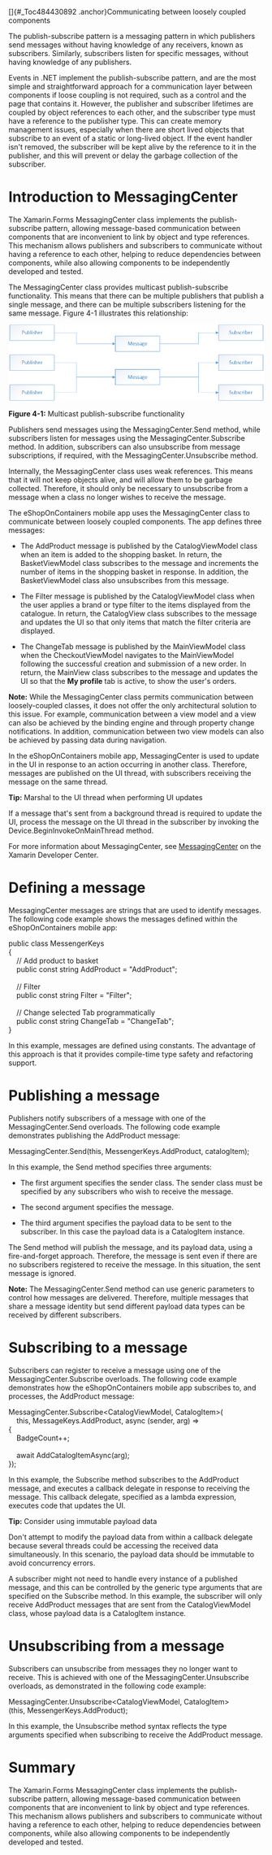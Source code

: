[]{#_Toc484430892 .anchor}Communicating between loosely coupled
components

The publish-subscribe pattern is a messaging pattern in which publishers
send messages without having knowledge of any receivers, known as
subscribers. Similarly, subscribers listen for specific messages,
without having knowledge of any publishers.

Events in .NET implement the publish-subscribe pattern, and are the most
simple and straightforward approach for a communication layer between
components if loose coupling is not required, such as a control and the
page that contains it. However, the publisher and subscriber lifetimes
are coupled by object references to each other, and the subscriber type
must have a reference to the publisher type. This can create memory
management issues, especially when there are short lived objects that
subscribe to an event of a static or long-lived object. If the event
handler isn't removed, the subscriber will be kept alive by the
reference to it in the publisher, and this will prevent or delay the
garbage collection of the subscriber.

# Introduction to MessagingCenter

The Xamarin.Forms MessagingCenter class implements the publish-subscribe
pattern, allowing message-based communication between components that
are inconvenient to link by object and type references. This mechanism
allows publishers and subscribers to communicate without having a
reference to each other, helping to reduce dependencies between
components, while also allowing components to be independently developed
and tested.

The MessagingCenter class provides multicast publish-subscribe
functionality. This means that there can be multiple publishers that
publish a single message, and there can be multiple subscribers
listening for the same message. Figure 4-1 illustrates this
relationship:

![](./media/image7.png)

**Figure 4-1:** Multicast publish-subscribe functionality

Publishers send messages using the MessagingCenter.Send method, while
subscribers listen for messages using the MessagingCenter.Subscribe
method. In addition, subscribers can also unsubscribe from message
subscriptions, if required, with the MessagingCenter.Unsubscribe method.

Internally, the MessagingCenter class uses weak references. This means
that it will not keep objects alive, and will allow them to be garbage
collected. Therefore, it should only be necessary to unsubscribe from a
message when a class no longer wishes to receive the message.

The eShopOnContainers mobile app uses the MessagingCenter class to
communicate between loosely coupled components. The app defines three
messages:

- The AddProduct message is published by the CatalogViewModel class
    when an item is added to the shopping basket. In return, the
    BasketViewModel class subscribes to the message and increments the
    number of items in the shopping basket in response. In addition, the
    BasketViewModel class also unsubscribes from this message.

- The Filter message is published by the CatalogViewModel class when
    the user applies a brand or type filter to the items displayed from
    the catalogue. In return, the CatalogView class subscribes to the
    message and updates the UI so that only items that match the filter
    criteria are displayed.

- The ChangeTab message is published by the MainViewModel class when
    the CheckoutViewModel navigates to the MainViewModel following the
    successful creation and submission of a new order. In return, the
    MainView class subscribes to the message and updates the UI so that
    the **My profile** tab is active, to show the user's orders.

**Note:** While the MessagingCenter class permits communication between
loosely-coupled classes, it does not offer the only architectural
solution to this issue. For example, communication between a view model
and a view can also be achieved by the binding engine and through
property change notifications. In addition, communication between two
view models can also be achieved by passing data during navigation.

In the eShopOnContainers mobile app, MessagingCenter is used to update
in the UI in response to an action occurring in another class.
Therefore, messages are published on the UI thread, with subscribers
receiving the message on the same thread.

**Tip:** Marshal to the UI thread when performing UI updates

If a message that's sent from a background thread is required to update
the UI, process the message on the UI thread in the subscriber by
invoking the Device.BeginInvokeOnMainThread method.

For more information about MessagingCenter, see
[MessagingCenter](https://developer.xamarin.com/guides/xamarin-forms/application-fundamentals/messaging-center/)
on the Xamarin Developer Center.

# Defining a message

MessagingCenter messages are strings that are used to identify messages.
The following code example shows the messages defined within the
eShopOnContainers mobile app:

public class MessengerKeys\
{\
    // Add product to basket\
    public const string AddProduct = "AddProduct";\
\
    // Filter\
    public const string Filter = "Filter";\
\
    // Change selected Tab programmatically\
    public const string ChangeTab = "ChangeTab";\
}

In this example, messages are defined using constants. The advantage of
this approach is that it provides compile-time type safety and
refactoring support.

# Publishing a message

Publishers notify subscribers of a message with one of the
MessagingCenter.Send overloads. The following code example demonstrates
publishing the AddProduct message:

MessagingCenter.Send(this, MessengerKeys.AddProduct, catalogItem);

In this example, the Send method specifies three arguments:

- The first argument specifies the sender class. The sender class must
    be specified by any subscribers who wish to receive the message.

- The second argument specifies the message.

- The third argument specifies the payload data to be sent to the
    subscriber. In this case the payload data is a CatalogItem instance.

The Send method will publish the message, and its payload data, using a
fire-and-forget approach. Therefore, the message is sent even if there
are no subscribers registered to receive the message. In this situation,
the sent message is ignored.

**Note:** The MessagingCenter.Send method can use generic parameters to
control how messages are delivered. Therefore, multiple messages that
share a message identity but send different payload data types can be
received by different subscribers.

# Subscribing to a message

Subscribers can register to receive a message using one of the
MessagingCenter.Subscribe overloads. The following code example
demonstrates how the eShopOnContainers mobile app subscribes to, and
processes, the AddProduct message:

MessagingCenter.Subscribe\<CatalogViewModel, CatalogItem\>(\
    this, MessageKeys.AddProduct, async (sender, arg) =\>\
{\
    BadgeCount++;\
\
    await AddCatalogItemAsync(arg);\
});

In this example, the Subscribe method subscribes to the AddProduct
message, and executes a callback delegate in response to receiving the
message. This callback delegate, specified as a lambda expression,
executes code that updates the UI.

**Tip:** Consider using immutable payload data

Don't attempt to modify the payload data from within a callback
delegate because several threads could be accessing the received data
simultaneously. In this scenario, the payload data should be immutable
to avoid concurrency errors.

A subscriber might not need to handle every instance of a published
message, and this can be controlled by the generic type arguments that
are specified on the Subscribe method. In this example, the subscriber
will only receive AddProduct messages that are sent from the
CatalogViewModel class, whose payload data is a CatalogItem instance.

# Unsubscribing from a message

Subscribers can unsubscribe from messages they no longer want to
receive. This is achieved with one of the MessagingCenter.Unsubscribe
overloads, as demonstrated in the following code example:

MessagingCenter.Unsubscribe\<CatalogViewModel, CatalogItem\>(this, MessengerKeys.AddProduct);

In this example, the Unsubscribe method syntax reflects the type
arguments specified when subscribing to receive the AddProduct message.

# Summary

The Xamarin.Forms MessagingCenter class implements the publish-subscribe
pattern, allowing message-based communication between components that
are inconvenient to link by object and type references. This mechanism
allows publishers and subscribers to communicate without having a
reference to each other, helping to reduce dependencies between
components, while also allowing components to be independently developed
and tested.